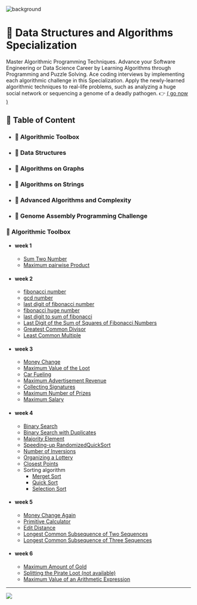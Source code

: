 ![background](https://github.com/youssefshibl/Data-Structures-and-Algorithms-Specialization-San-Diego/assets/63800183/d049628a-f49e-48de-8c12-28391e22fecc)

# 🚀 Data Structures and Algorithms Specialization
Master Algorithmic Programming Techniques. Advance your Software Engineering or Data Science Career by Learning Algorithms through Programming and Puzzle Solving. Ace coding interviews by implementing each algorithmic challenge in this Specialization. Apply the newly-learned algorithmic techniques to real-life problems, such as analyzing a huge social network or sequencing a genome of a deadly pathogen. 👉 [( go now )](https://www.coursera.org/specializations/data-structures-algorithms)

## 📝 Table of Content
 - ### 📌 Algorithmic Toolbox
 - ### 📌 Data Structures
 - ### 📌 Algorithms on Graphs
 - ### 📌 Algorithms on Strings
 - ### 📌 Advanced Algorithms and Complexity
 - ### 📌 Genome Assembly Programming Challenge

###  🐞 Algorithmic Toolbox
 - #### week 1
    * [ Sum Two Number ](https://github.com/youssefshibl/Data-Structures-and-Algorithms-Specialization-San-Diego/blob/main/Algorithmic-Toolbox/week1/1_sum_two_number.py)
    * [ Maximum pairwise Product ](https://github.com/youssefshibl/Data-Structures-and-Algorithms-Specialization-San-Diego/blob/main/Algorithmic-Toolbox/week1/2_maximum_pairwise_product.py)
  - #### week 2 
      * [  fibonacci number](https://github.com/youssefshibl/Data-Structures-and-Algorithms-Specialization-San-Diego/blob/main/Algorithmic-Toolbox/week2/1_get_fibonacci_number.py)
      * [ gcd number  ](https://github.com/youssefshibl/Data-Structures-and-Algorithms-Specialization-San-Diego/blob/main/Algorithmic-Toolbox/week2/2_get_gcd.py)
      * [last digit of fibonacci number](https://github.com/youssefshibl/Data-Structures-and-Algorithms-Specialization-San-Diego/blob/main/Algorithmic-Toolbox/week2/3_fibonacci_last_digit.py)
      * [fibonacci huge number  ](https://github.com/youssefshibl/Data-Structures-and-Algorithms-Specialization-San-Diego/blob/main/Algorithmic-Toolbox/week2/4_fibonacci_huge.py)
      * [last digit to sum of fibonacci ](https://github.com/youssefshibl/Data-Structures-and-Algorithms-Specialization-San-Diego/blob/main/Algorithmic-Toolbox/week2/5_fibonacci_sum_last.py) 
      * [Last Digit of the Sum of Squares of Fibonacci Numbers ](https://github.com/youssefshibl/Data-Structures-and-Algorithms-Specialization-San-Diego/blob/main/Algorithmic-Toolbox/week2/6_last_sum_squares_fibonacci_numbers.py)
      * [Greatest Common Divisor](https://github.com/youssefshibl/Data-Structures-and-Algorithms-Specialization-San-Diego/blob/main/Algorithmic-Toolbox/week2/7_get_lcm.py)
      * [Least Common Multiple](https://github.com/youssefshibl/Data-Structures-and-Algorithms-Specialization-San-Diego/blob/main/Algorithmic-Toolbox/week2/8_last_partial_sum_fiibonacci_numbers.py)
  - #### week 3
      * [Money Change](https://github.com/youssefshibl/Data-Structures-and-Algorithms-Specialization-San-Diego/blob/main/Algorithmic-Toolbox/week3/1_Money_Change.py)  
      * [Maximum Value of the Loot](https://github.com/youssefshibl/Data-Structures-and-Algorithms-Specialization-San-Diego/blob/main/Algorithmic-Toolbox/week3/2_Knapsack_Problem.py)
      * [Car Fueling](https://github.com/youssefshibl/Data-Structures-and-Algorithms-Specialization-San-Diego/blob/main/Algorithmic-Toolbox/week3/3_Car_Fueling.py)
      * [Maximum Advertisement Revenue](https://github.com/youssefshibl/Data-Structures-and-Algorithms-Specialization-San-Diego/blob/main/Algorithmic-Toolbox/week3/4_Maximum_Advertisement_Revenue.py)
      * [Collecting Signatures](https://github.com/youssefshibl/Data-Structures-and-Algorithms-Specialization-San-Diego/blob/main/Algorithmic-Toolbox/week3/5_Collecting_Signatures.py)
      * [Maximum Number of Prizes](https://github.com/youssefshibl/Data-Structures-and-Algorithms-Specialization-San-Diego/blob/main/Algorithmic-Toolbox/week3/6_Maximum_Number_of_Prizes.py)
      * [ Maximum Salary](https://github.com/youssefshibl/Data-Structures-and-Algorithms-Specialization-San-Diego/blob/main/Algorithmic-Toolbox/week3/7_Maximum_Salary.py)
  - #### week 4
      * [ Binary Search](https://github.com/youssefshibl/Data-Structures-and-Algorithms-Specialization-San-Diego/blob/main/Algorithmic-Toolbox/week4/1_Binary_Search.py)
      * [Binary Search with Duplicates](https://github.com/youssefshibl/Data-Structures-and-Algorithms-Specialization-San-Diego/blob/main/Algorithmic-Toolbox/week4/2_Binary_Search_with_Duplicates.py)
      * [Majority Element](https://github.com/youssefshibl/Data-Structures-and-Algorithms-Specialization-San-Diego/blob/main/Algorithmic-Toolbox/week4/3_Majority_Element.py)
      * [Speeding-up RandomizedQuickSort](https://github.com/youssefshibl/Data-Structures-and-Algorithms-Specialization-San-Diego/blob/main/Algorithmic-Toolbox/week4/4_Speeding_up_RandomizedQuickSort.py)
      * [Number of Inversions](https://github.com/youssefshibl/Data-Structures-and-Algorithms-Specialization-San-Diego/blob/main/Algorithmic-Toolbox/week4/5_Number_of_Inversions.py)
      * [Organizing a Lottery](https://github.com/youssefshibl/Data-Structures-and-Algorithms-Specialization-San-Diego/blob/main/Algorithmic-Toolbox/week4/6_Organizing_a_Lottery.py)
      * [ Closest Points](https://github.com/youssefshibl/Data-Structures-and-Algorithms-Specialization-San-Diego/blob/main/Algorithmic-Toolbox/week4/7_Closest_Points.py)
      * Sorting algorithm
        * [Merget Sort ](https://github.com/youssefshibl/Data-Structures-and-Algorithms-Specialization-San-Diego/blob/main/Algorithmic-Toolbox/week4/Merget_Sort.py)
        * [Quick Sort ](https://github.com/youssefshibl/Data-Structures-and-Algorithms-Specialization-San-Diego/blob/main/Algorithmic-Toolbox/week4/Quick_Sort.py)
        * [Selection Sort](https://github.com/youssefshibl/Data-Structures-and-Algorithms-Specialization-San-Diego/blob/main/Algorithmic-Toolbox/week4/Selection_Sort.py)
  - #### week 5
      * [Money Change Again](https://github.com/youssefshibl/Data-Structures-and-Algorithms-Specialization-San-Diego/blob/main/Algorithmic-Toolbox/week5/1_Money_Change_Again.py) 
      * [Primitive Calculator](https://github.com/youssefshibl/Data-Structures-and-Algorithms-Specialization-San-Diego/blob/main/Algorithmic-Toolbox/week5/2_Primitive_Calculator.py)    
      * [Edit Distance](https://github.com/youssefshibl/Data-Structures-and-Algorithms-Specialization-San-Diego/blob/main/Algorithmic-Toolbox/week5/3_Edit_Distance.py)
      * [Longest Common Subsequence of Two Sequences](https://github.com/youssefshibl/Data-Structures-and-Algorithms-Specialization-San-Diego/blob/main/Algorithmic-Toolbox/week5/4_Longest_Common_Subsequence_of_Two_Sequences.py)
      * [Longest Common Subsequence of Three Sequences](https://github.com/youssefshibl/Data-Structures-and-Algorithms-Specialization-San-Diego/blob/main/Algorithmic-Toolbox/week5/5_%20Longest_Common_Subsequence_of_Three_Sequences.py)
  - #### week 6  
      * [Maximum Amount of Gold](https://github.com/youssefshibl/Data-Structures-and-Algorithms-Specialization-San-Diego/blob/main/Algorithmic-Toolbox/week6/1_Maximum_Amount_of_Gold.py)  
      * [Splitting the Pirate Loot (not available)]() 
      * [Maximum Value of an Arithmetic Expression](https://github.com/youssefshibl/Data-Structures-and-Algorithms-Specialization-San-Diego/blob/main/Algorithmic-Toolbox/week6/3_Maximum_Value_of_an_Arithmetic_Expression.py) 





---
![](https://github.com/youssefshibl/Data-Structures-and-Algorithms-Specialization-San-Diego/assets/63800183/6f451ec2-cff5-43b1-8630-24c1cf83a47e)



